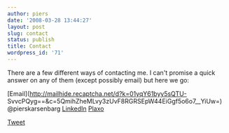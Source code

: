 ```yaml
---
author: piers
date: '2008-03-28 13:44:27'
layout: post
slug: contact
status: publish
title: Contact
wordpress_id: '71'
---
```


There are a few different ways of contacting me. I can't promise a quick
answer on any of them (except possibly email) but here we go:

[Email](http://mailhide.recaptcha.net/d?k=01yqY61byy5sQTU-
SvvcPQyg==&c=5QmihZheMLvy3zUvF8RGRSEpW44EiGgf5o6o7__YiUw=) @pierskarsenbarg
[LinkedIn](http://www.linkedin.com/in/pierskarsenbarg)
[Plaxo](http://piers.myplaxo.com/)

<a href="https://twitter.com/share" class="twitter-share-button" data-via="The_RHS" data-related="The_RHS" data-hashtags="rhschelsea">Tweet</a>
<script>!function(d,s,id){var js,fjs=d.getElementsByTagName(s)[0];if(!d.getElementById(id)){js=d.createElement(s);js.id=id;js.src="//platform.twitter.com/widgets.js";fjs.parentNode.insertBefore(js,fjs);}}(document,"script","twitter-wjs");</script>

<div id="fb-root"></div>
<script>(function(d, s, id) {
  var js, fjs = d.getElementsByTagName(s)[0];
  if (d.getElementById(id)) return;
  js = d.createElement(s); js.id = id;
  js.src = "//connect.facebook.net/en_US/all.js#xfbml=1&appId=165857046803250";
  fjs.parentNode.insertBefore(js, fjs);
}(document, 'script', 'facebook-jssdk'));</script>
<div class="fb-like" data-send="false" data-layout="button_count" data-width="450" data-show-faces="false"></div>